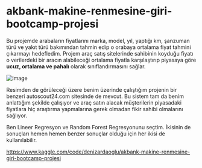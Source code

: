 # akbank-makine-renmesine-giri-bootcamp-projesi

Bu projemde arabaların fiyatlarını marka, model, yıl, yaptığı km, şanzuman türü ve yakıt türü bakımından tahmin edip o orabaya ortalama fiyat tahmini çıkarmayı hedefledim. Projem araç satış sitelerinde sahibinin koyduğu fiyatı o verilerdeki bir aracın alabileceği ortalama fiyatla karşılaştırıp piyasaya göre **ucuz, ortalama ve pahalı** olarak sınıflandırmasını sağlar.

![image](https://github.com/user-attachments/assets/c9c54bfd-47df-4d55-bc73-f6be26f4940f)

Resimden de görüleceği üzere benim üzerinde çalıştığım projenin bir benzeri autoscout24.com sitesinde de mevcut. Bu sistem tam da benim anlattığım şekilde çalışıyor ve araç satın alacak müşterilerin piyasadaki fiyatlara hiç araştırma yapmalarına gerek olmadan fikir sahibi olmalarını sağlıyor.

Ben Lineer Regresyon ve Random Forest Regresyonunu seçtim. İkisinin de sonuçları hemen hemen benzer sonuçlar olduğu için her ikisi de kullanılabilir.

https://www.kaggle.com/code/denizardaoglu/akbank-makine-renmesine-giri-bootcamp-projesi
